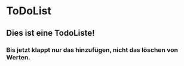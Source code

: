 # ToDoList
## Dies ist eine TodoListe! 
### Bis jetzt klappt nur das hinzufügen, nicht das löschen von Werten.
